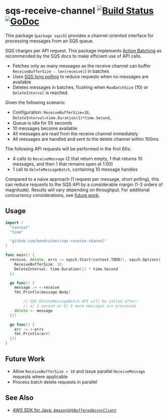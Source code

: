 # sqs-receive-channel [![Build Status](https://travis-ci.org/bendrucker/sqs-receive-channel.svg?branch=master)](https://travis-ci.org/bendrucker/sqs-receive-channel) [![GoDoc](https://godoc.org/github.com/bendrucker/sqs-receive-channel?status.svg)](https://godoc.org/github.com/bendrucker/sqs-receive-channel)

This package (`package sqsch`) provides a channel-oriented interface for processing messages from an SQS queue. 

SQS charges per API request. This package implements [Action Batching](https://docs.aws.amazon.com/AWSSimpleQueueService/latest/SQSDeveloperGuide/sqs-throughput-horizontal-scaling-and-batching.html#request-batching) as recommended by the SQS docs to make efficient use of API calls. 

* Fetches only as many messages as the receive channel can buffer `ReceiveBufferSize - len(receive)`) in batches
* Uses [SQS long polling](https://docs.aws.amazon.com/AWSSimpleQueueService/latest/SQSDeveloperGuide/sqs-long-polling.html) to reduce requests when no messages are available
* Deletes messages in batches, flushing when `MaxBatchSize` (10) or `DeleteInterval` is reached.

Given the following scenario:

* Configuration: `ReceiveBufferSize=10, DeleteInterval=time.Duration(1)*time.Second`,
* Queue is idle for 55 seconds
* 10 messages become available
* All messages are read from the receive channel immediately
* All messages are handled and sent to the delete channel within 100ms

The following API requests will be performed in the first 60s:

* 4 calls to `ReceiveMessage` (2 that return empty, 1 that returns 10 messages, and then 1 that remains open at 1:00)
* 1 call to `DeleteMessageBatch`, containing 10 message handles

Compared to a naive approach (1 request per message, short polling), this can reduce requests to the SQS API by a considerable margin (1-3 orders of magnitude). Results will vary depending on throughput. For additional concurrency considerations, see [future work](#future-work).

## Usage

```go
import (
  "context"
  "time"

  "github.com/bendrucker/sqs-receive-channel"
)

func main() {
  receive, delete, errs := sqsch.Start(context.TODO(), sqsch.Options{
    ReceiveBufferSize: 10,
    DeleteInterval: time.Duration(1) * time.Second
  })

  go func() {
    message := <-receive
    fmt.Println(message.Body)

		// SQS DeleteMessageBatch API will be called after:
		// a) 1 second or b) 9 more messages are processed
    delete <- message
  }()

  go func() {
    err := <-errs
    fmt.Println(err)
  }()
}
```

## Future Work

* Allow `ReceiveBufferSize > 10` and issue parallel `ReceiveMessage` requests where applicable
* Process batch delete requests in parallel

## See Also

* [AWS SDK for Java: `AmazonSQSBufferedAsyncClient`](https://docs.aws.amazon.com/AWSSimpleQueueService/latest/SQSDeveloperGuide/sqs-client-side-buffering-request-batching.html)

